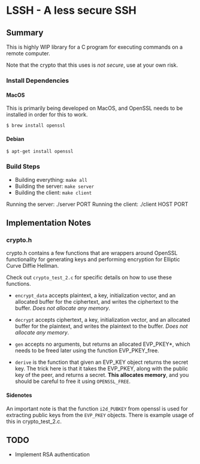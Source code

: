 # LSSH - A less secure SSH

## Summary

This is highly WIP library for a C program for executing
commands on a remote computer.

Note that the crypto that this uses is *not secure*, use
at your own risk. 

### Install Dependencies

#### MacOS

This is primarily being developed on MacOS, and OpenSSL
needs to be installed in order for this to work.

```
$ brew install openssl
```

#### Debian

```
$ apt-get install openssl
```

### Build Steps

* Building everything: `make all`
* Building the server: `make server`
* Building the client: `make client`

Running the server: ./server PORT
Running the client: ./client HOST PORT

## Implementation Notes

### crypto.h

crypto.h contains a few functions that are wrappers around
OpenSSL functionality for generating keys and performing
encryption for Elliptic Curve Diffie Hellman.

Check out `crypto_test_2.c` for specific details on how to
use these functions.

* `encrypt_data` accepts plaintext, a key, initialization vector, and an allocated buffer for the ciphertext, and writes the ciphertext to the buffer. *Does not allocate any memory*.

* `decrypt` accepts ciphertext, a key, initialization vector, and an allocated buffer for the plaintext, and writes the plaintext to the buffer. *Does not allocate any memory*.

* `gen` accepts no arguments, but returns an allocated EVP_PKEY\*, which needs to be freed later using the function EVP_PKEY_free.

* `derive` is the function that given an EVP_KEY object returns the secret key. The trick here is that it takes the EVP_PKEY, along with the public key of the peer, and returns a secret. **This allocates memory**, and you should be careful to free it using
`OPENSSL_FREE`.

#### Sidenotes

An important note is that the function `i2d_PUBKEY` from openssl is used for extracting public keys from the `EVP_PKEY` objects. There is example usage of this in crypto_test_2.c.

## TODO

* Implement RSA authentication
